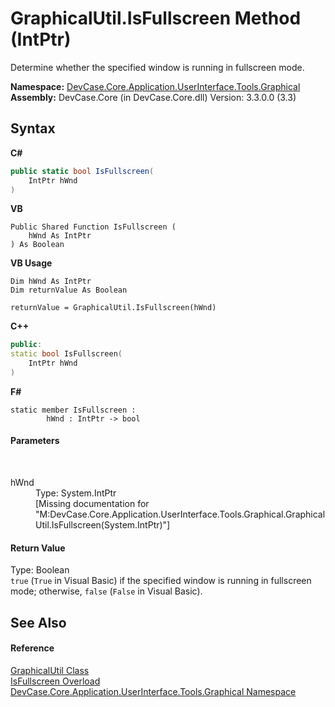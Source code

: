 # GraphicalUtil.IsFullscreen Method (IntPtr)
 

Determine whether the specified window is running in fullscreen mode.

**Namespace:**&nbsp;<a href="N_DevCase_Core_Application_UserInterface_Tools_Graphical">DevCase.Core.Application.UserInterface.Tools.Graphical</a><br />**Assembly:**&nbsp;DevCase.Core (in DevCase.Core.dll) Version: 3.3.0.0 (3.3)

## Syntax

**C#**<br />
``` C#
public static bool IsFullscreen(
	IntPtr hWnd
)
```

**VB**<br />
``` VB
Public Shared Function IsFullscreen ( 
	hWnd As IntPtr
) As Boolean
```

**VB Usage**<br />
``` VB Usage
Dim hWnd As IntPtr
Dim returnValue As Boolean

returnValue = GraphicalUtil.IsFullscreen(hWnd)
```

**C++**<br />
``` C++
public:
static bool IsFullscreen(
	IntPtr hWnd
)
```

**F#**<br />
``` F#
static member IsFullscreen : 
        hWnd : IntPtr -> bool 

```


#### Parameters
&nbsp;<dl><dt>hWnd</dt><dd>Type: System.IntPtr<br />\[Missing <param name="hWnd"/> documentation for "M:DevCase.Core.Application.UserInterface.Tools.Graphical.GraphicalUtil.IsFullscreen(System.IntPtr)"\]</dd></dl>

#### Return Value
Type: Boolean<br />`true` (`True` in Visual Basic) if the specified window is running in fullscreen mode; otherwise, `false` (`False` in Visual Basic).

## See Also


#### Reference
<a href="T_DevCase_Core_Application_UserInterface_Tools_Graphical_GraphicalUtil">GraphicalUtil Class</a><br /><a href="Overload_DevCase_Core_Application_UserInterface_Tools_Graphical_GraphicalUtil_IsFullscreen">IsFullscreen Overload</a><br /><a href="N_DevCase_Core_Application_UserInterface_Tools_Graphical">DevCase.Core.Application.UserInterface.Tools.Graphical Namespace</a><br />